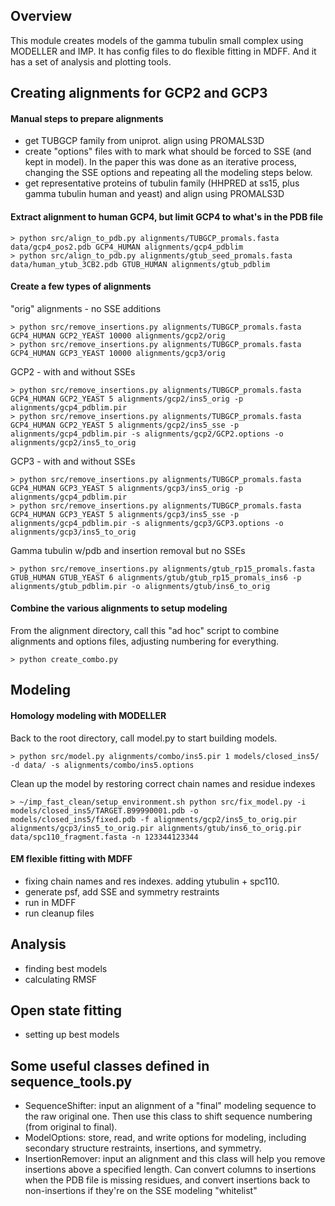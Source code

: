 ## Overview
This module creates models of the gamma tubulin small complex using MODELLER and IMP. It has config files to do flexible fitting in MDFF. And it has a set of analysis and plotting tools.

## Creating alignments for GCP2 and GCP3
#### Manual steps to prepare alignments
- get TUBGCP family from uniprot. align using PROMALS3D
- create "options" files with to mark what should be forced to SSE (and kept in model). In the paper this was done as an iterative process, changing the SSE options and repeating all the modeling steps below.
- get representative proteins of tubulin family (HHPRED at ss15, plus gamma tubulin human and yeast) and align using PROMALS3D

#### Extract alignment to human GCP4, but limit GCP4 to what's in the PDB file
```
> python src/align_to_pdb.py alignments/TUBGCP_promals.fasta data/gcp4_pos2.pdb GCP4_HUMAN alignments/gcp4_pdblim
> python src/align_to_pdb.py alignments/gtub_seed_promals.fasta data/human_ytub_3CB2.pdb GTUB_HUMAN alignments/gtub_pdblim
```

#### Create a few types of alignments
"orig" alignments - no SSE additions
```
> python src/remove_insertions.py alignments/TUBGCP_promals.fasta GCP4_HUMAN GCP2_YEAST 10000 alignments/gcp2/orig
> python src/remove_insertions.py alignments/TUBGCP_promals.fasta GCP4_HUMAN GCP3_YEAST 10000 alignments/gcp3/orig
```

GCP2 - with and without SSEs
```
> python src/remove_insertions.py alignments/TUBGCP_promals.fasta GCP4_HUMAN GCP2_YEAST 5 alignments/gcp2/ins5_orig -p alignments/gcp4_pdblim.pir
> python src/remove_insertions.py alignments/TUBGCP_promals.fasta GCP4_HUMAN GCP2_YEAST 5 alignments/gcp2/ins5_sse -p alignments/gcp4_pdblim.pir -s alignments/gcp2/GCP2.options -o alignments/gcp2/ins5_to_orig

```
GCP3 - with and without SSEs
```
> python src/remove_insertions.py alignments/TUBGCP_promals.fasta GCP4_HUMAN GCP3_YEAST 5 alignments/gcp3/ins5_orig -p alignments/gcp4_pdblim.pir
> python src/remove_insertions.py alignments/TUBGCP_promals.fasta GCP4_HUMAN GCP3_YEAST 5 alignments/gcp3/ins5_sse -p alignments/gcp4_pdblim.pir -s alignments/gcp3/GCP3.options -o alignments/gcp3/ins5_to_orig

```

Gamma tubulin w/pdb and insertion removal but no SSEs
```
> python src/remove_insertions.py alignments/gtub_rp15_promals.fasta GTUB_HUMAN GTUB_YEAST 6 alignments/gtub/gtub_rp15_promals_ins6 -p alignments/gtub_pdblim.pir -o alignments/gtub/ins6_to_orig
```

#### Combine the various alignments to setup modeling
From the alignment directory, call this "ad hoc" script to combine alignments and options files, adjusting numbering for everything.
```
> python create_combo.py
```

## Modeling
#### Homology modeling with MODELLER
Back to the root directory, call model.py to start building models.
```
> python src/model.py alignments/combo/ins5.pir 1 models/closed_ins5/ -d data/ -s alignments/combo/ins5.options
```
Clean up the model by restoring correct chain names and residue indexes
```
> ~/imp_fast_clean/setup_environment.sh python src/fix_model.py -i models/closed_ins5/TARGET.B99990001.pdb -o models/closed_ins5/fixed.pdb -f alignments/gcp2/ins5_to_orig.pir alignments/gcp3/ins5_to_orig.pir alignments/gtub/ins6_to_orig.pir data/spc110_fragment.fasta -n 123344123344
```

#### EM flexible fitting with MDFF
- fixing chain names and res indexes. adding ytubulin + spc110.
- generate psf, add SSE and symmetry restraints
- run in MDFF
- run cleanup files

## Analysis
- finding best models
- calculating RMSF

## Open state fitting
- setting up best models


## Some useful classes defined in sequence_tools.py
- SequenceShifter: input an alignment of a "final" modeling sequence to the raw original one. Then use this class to shift sequence numbering (from original to final).
- ModelOptions: store, read, and write options for modeling, including secondary structure restraints, insertions, and symmetry.
- InsertionRemover: input an alignment and this class will help you remove insertions above a specified length. Can convert columns to insertions when the PDB file is missing residues, and convert insertions back to non-insertions if they're on the SSE modeling "whitelist"